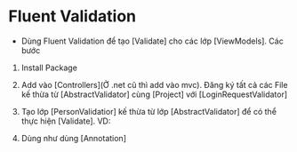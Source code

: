 # Fluent Validation
- Dùng Fluent Validation  để tạo [Validate] cho các lớp [ViewModels]. Các bước

1. Install Package
    <!-- FluentValidation.AspNetCore -->

2. Add vào [Controllers](Ở .net cũ thì add vào mvc). Đăng ký tất cả các File kế  thừa từ [AbstractValidator] cùng [Project] với [LoginRequestValidator]
    <!-- 
        services.AddControllers(setup => {
            ...mvc setup...
        }).AddFluentValidation(fv => fv.RegisterValidatorsFromAssemblyContaining<LoginRequestValidator>());
    -->
3. Tạo lớp [PersonValidatior]  kế thừa từ lớp [AbstractValidator<Person>] để có thể thực hiện [Validate]. VD:
    <!--  
        public class Person {
            public int Id { get; set; }
            public string Name { get; set; }
            public string Email { get; set; }
            public int Age { get; set; }
        }

        public class PersonValidator : AbstractValidator<Person> {
            public PersonValidator() {
                RuleFor(x => x.Id).NotNull().WithMessage("Không được bỏ trông nha!");
                RuleFor(x => x.Name).Length(0, 10);
                RuleFor(x => x.Email).EmailAddress().Matches(@"^([\w\.\-]+)@([\w\-]+)((\.(\w){2,3})+)$");
                RuleFor(x => x.Age).InclusiveBetween(18, 60);
            }
        }
    -->

4. Dùng như dùng [Annotation]
    <!-- 
        if (!ModelState.IsValid)
        {
            return BadRequest(ModelState);
        } 
    -->